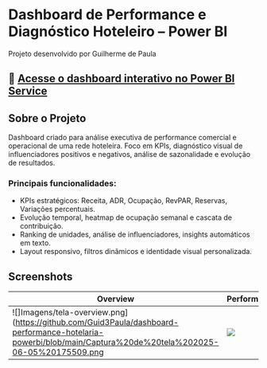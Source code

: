 # Dashboard de Performance e Diagnóstico Hoteleiro – Power BI

Projeto desenvolvido por Guilherme de Paula

## 🔗 [Acesse o dashboard interativo no Power BI Service](https://app.powerbi.com/view?r=eyJrIjoiN2Q0MGJhZmMtMzU5Mi00YWIwLTg2OGYtZDMxNDM0NzBjODAwIiwidCI6IjczOWQ2MjAxLTg5MTMtNGJjOC1hZWI3LWU2YjQzOTQ5ODI2ZCJ9)

## Sobre o Projeto

Dashboard criado para análise executiva de performance comercial e operacional de uma rede hoteleira. Foco em KPIs, diagnóstico visual de influenciadores positivos e negativos, análise de sazonalidade e evolução de resultados.

### Principais funcionalidades:
- KPIs estratégicos: Receita, ADR, Ocupação, RevPAR, Reservas, Variações percentuais.
- Evolução temporal, heatmap de ocupação semanal e cascata de contribuição.
- Ranking de unidades, análise de influenciadores, insights automáticos em texto.
- Layout responsivo, filtros dinâmicos e identidade visual personalizada.

## Screenshots

| Overview           | Performance            | Diagnóstico              |
|--------------------|-----------------------|--------------------------|
| ![]Imagens/tela-overview.png](https://github.com/Guid3Paula/dashboard-performance-hotelaria-powerbi/blob/main/Captura%20de%20tela%202025-06-05%20175509.png| ![](Imagens/tela-performance.png) | ![](Imagens/tela-diagnostico.png) |
